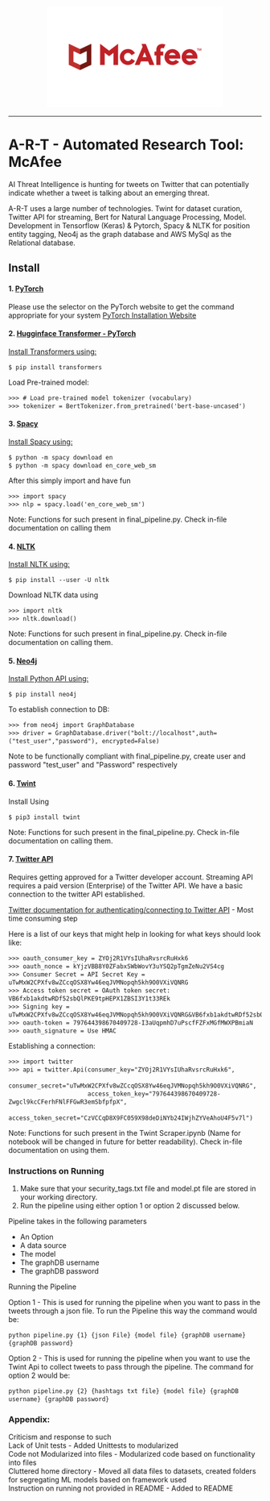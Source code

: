 <div align="center">
  <img src="./Images/mcafee_logo.png", height="200" width="350">
</div>

--------------------------------------------------------------------------------

# A-R-T - Automated Research Tool: McAfee

AI Threat Intelligence is hunting for tweets on Twitter that can potentially indicate whether a tweet is talking about an emerging threat.

A-R-T uses a large number of technologies. Twint for dataset curation, Twitter API for streaming, Bert for Natural Language Processing, Model. Development in Tensorflow (Keras) & Pytorch, Spacy & NLTK for position entity tagging, Neo4j as the graph database and AWS MySql as the Relational database. 

## Install

#### 1. [PyTorch](https://pytorch.org/)

  Please use the selector on the PyTorch website to get the command appropriate for your system
  [PyTorch Installation Website](https://pytorch.org/get-started/locally/)

#### 2. [Hugginface Transformer - PyTorch](https://huggingface.co/)

  [Install Transformers using:](https://huggingface.co/transformers/installation.html)

  ```
  $ pip install transformers
  ```

  Load Pre-trained model:

  ```
  >>> # Load pre-trained model tokenizer (vocabulary)
  >>> tokenizer = BertTokenizer.from_pretrained('bert-base-uncased')
  ```

#### 3. [Spacy](https://spacy.io/usage/linguistic-features)

  [Install Spacy using:](https://spacy.io/usage)

  ```
  $ python -m spacy download en
  $ python -m spacy download en_core_web_sm
  ```

  After this simply import and have fun

  ```
  >>> import spacy
  >>> nlp = spacy.load('en_core_web_sm')
  ```
  Note: Functions for such present in final_pipeline.py. Check in-file documentation on calling them
  
#### 4. [NLTK](https://www.nltk.org/)

  [Install NLTK using:](https://www.nltk.org/install.html)

  ```
  $ pip install --user -U nltk
  ```

  Download NLTK data using

  ```
  >>> import nltk
  >>> nltk.download()
  ```

  Note: Functions for such present in final_pipeline.py. Check in-file documentation on calling them.

#### 5. [Neo4j](https://neo4j.com)

  [Install Python API using:](https://neo4j.com/developer/python/)

  ```
  $ pip install neo4j
  ```

  To establish connection to DB:

  ```
  >>> from neo4j import GraphDatabase
  >>> driver = GraphDatabase.driver("bolt://localhost",auth=("test_user","password"), encrypted=False)
  ```

  Note to be functionally compliant with final_pipeline.py, create user and password "test_user" and "Password" respectively

#### 6. [Twint](https://github.com/twintproject/twint/#user-content-twint---twitter-intelligence-tool)

  Install Using

  ```
  $ pip3 install twint
  ```

  Note: Functions for such present in the final_pipeline.py. Check in-file documentation on calling them.

#### 7. [Twitter API](https://developer.twitter.com/en/docs/basics/getting-started)

  Requires getting approved for a Twitter developer account. Streaming API requires a paid version (Enterprise) of the Twitter   API. We have a basic connection to the twitter API established.

  [Twitter documentation for authenticating/connecting to Twitter API](https://developer.twitter.com/en/docs/basics/authentication/oauth-1-0a/creating-a-signature) - Most time consuming step

  Here is a list of our keys that might help in looking for what keys should look like:

  ```
  >>> oauth_consumer_key = ZYOj2R1VYsIUhaRvsrcRuHxk6
  >>> oauth_nonce = kYjzVBB8Y0ZFabxSWbWovY3uYSQ2pTgmZeNu2VS4cg
  >>> Consumer Secret = API Secret Key = uTwMxW2CPXfv8wZCcqOSX8Yw46eqJVMNopqh5kh9O0VXiVQNRG
  >>> Access token secret = OAuth token secret: VB6fxb1akdtwRDf52sbQlPKE9tpHEPX1ZBSI3Y1t33REk
  >>> Signing key = uTwMxW2CPXfv8wZCcqOSX8Yw46eqJVMNopqh5kh9O0VXiVQNRG&VB6fxb1akdtwRDf52sbQlPKE9tpHEPX1ZBSI3Y1t33REk
  >>> oauth-token = 797644398670409728-I3aUqpmhD7uPscfFZFxMGfMWXPBmiaN
  >>> oauth_signature = Use HMAC
  ```

  Establishing a connection:

  ```
  >>> import twitter
  >>> api = twitter.Api(consumer_key="ZYOj2R1VYsIUhaRvsrcRuHxk6",
                        consumer_secret="uTwMxW2CPXfv8wZCcqOSX8Yw46eqJVMNopqh5kh9O0VXiVQNRG",
                        access_token_key="797644398670409728-Zwgcl9kcCFerhFNlFFGwR3emSbfpfpX",
                        access_token_secret="CzVCCqD8X9FC059X98deDiNYb24IWjhZYVeAhoU4F5v7l")
  ```
  Note: Functions for such present in the Twint Scraper.ipynb (Name for notebook will be changed in future for better           readability). Check in-file documentation on using them.

### Instructions on Running 
 1. Make sure that your security_tags.txt file and model.pt file are stored in your working directory.
 2. Run the pipeline using either option 1 or option 2 discussed below.
 
Pipeline takes in the following parameters
- An Option 
- A data source
- The model
- The graphDB username
- The graphDB password

Running the Pipeline

Option 1 - This is used for running the pipeline when you want to pass in the tweets through a json file. To run the Pipeline this way the command would be:

```
python pipeline.py {1} {json File} {model file} {graphDB username} {graphDB password}
```
Option 2 - This is used for running the pipeline when you want to use the Twint Api to collect tweets to pass through the pipeline. The command for option 2 would be:

```
python pipeline.py {2} {hashtags txt file} {model file} {graphDB username} {graphDB password}
```

### Appendix:
Criticism and response to such <br>
Lack of Unit tests - Added Unittests to modularized <br>
Code not Modularized into files - Modularized code based on functionality into files <br>
Cluttered home directory - Moved all data files to datasets, created folders for segregating ML models based on framework used <br>
Instruction on running not provided in README - Added to README <br>

